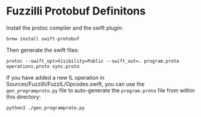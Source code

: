 # Fuzzilli Protobuf Definitons

Install the protoc compiler and the swift plugin:

    brew install swift-protobuf

Then generate the swift files:

    protoc --swift_opt=Visibility=Public --swift_out=. program.proto operations.proto sync.proto

If you have added a new IL operation in Sources/Fuzzilli/FuzzIL/Opcodes.swift,
you can use the `gen_programproto.py` file to auto-generate the `program.proto`
file from within this directory:

    python3 ./gen_programproto.py
